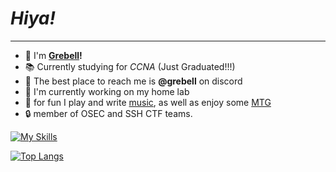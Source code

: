 # ***Hiya!***

---

- :rabbit: I'm **[Grebell](https://grebell.github.io/ "Grebell Gitpage")!**
- :books: Currently studying for *CCNA* (Just Graduated!!!)
- :iphone: The best place to reach me is **@grebell** on discord
- :bug: I'm currently working on my home lab
- :musical_note: for fun I play and write [music](https://www.youtube.com/channel/UCNJB-b-Fcd4mm_PK7cb6_QQ "Grebell Youtube"), as well as enjoy some [MTG](https://www.moxfield.com/users/Grebell "Grebell Moxfield")
- :lock: member of OSEC and SSH CTF teams.
  
[![My Skills](https://skillicons.dev/icons?i=java,c,cs,py,bash,powershell,html,css&theme=dark)](https://skillicons.dev)

[![Top Langs](https://github-readme-stats.vercel.app/api/top-langs/?username=grebell&layout=compact)](https://github.com/anuraghazra/github-readme-stats)
